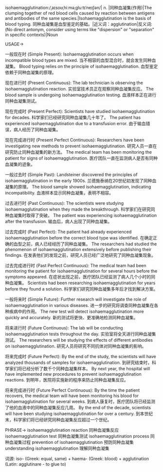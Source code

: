 isohaemagglutination:/ˌaɪsoʊˌhiːməˌɡluːtɪˈneɪʃən/| n. |同种血凝集(作用)|The clumping together of red blood cells caused by reaction between antigens and antibodies of the same species.|Isohaemagglutination is the basis of blood typing. 同种血凝集是血型鉴定的基础。|近义词：agglutination|反义词: (No direct antonym, consider using terms like "dispersion" or "separation" in specific contexts)|Noun


USAGE->

一般现在时 (Simple Present):
Isohaemagglutination occurs when incompatible blood types are mixed. 当不相容的血型混合时，就会发生同种血凝集。
Blood typing relies on the principle of isohaemagglutination. 血型鉴定依赖于同种血凝集的原理。

现在进行时 (Present Continuous):
The lab technician is observing the isohaemagglutination reaction. 实验室技术员正在观察同种血凝集反应。
The blood sample is undergoing isohaemagglutination testing. 血液样本正在进行同种血凝集测试。

现在完成时 (Present Perfect):
Scientists have studied isohaemagglutination for decades. 科学家们已经研究同种血凝集几十年了。
The patient has experienced isohaemagglutination due to a transfusion error. 由于输血错误，病人经历了同种血凝集。

现在完成进行时 (Present Perfect Continuous):
Researchers have been investigating new methods to prevent isohaemagglutination. 研究人员一直在研究防止同种血凝集的新方法。
The medical team has been monitoring the patient for signs of isohaemagglutination. 医疗团队一直在监测病人是否有同种血凝集的迹象。


一般过去时 (Simple Past):
Landsteiner discovered the principles of isohaemagglutination in the early 1900s. 兰德施泰纳在20世纪初发现了同种血凝集的原理。
The blood sample showed isohaemagglutination, indicating incompatibility. 血液样本显示同种血凝集，表明不相容。


过去进行时 (Past Continuous):
The scientists were studying isohaemagglutination when they made the breakthrough. 科学家们在研究同种血凝集时取得了突破。
The patient was experiencing isohaemagglutination after the transfusion. 输血后，病人出现了同种血凝集。


过去完成时 (Past Perfect):
The patient had already experienced isohaemagglutination before the correct blood type was identified. 在确定正确的血型之前，病人已经经历了同种血凝集。
The researchers had studied the phenomenon of isohaemagglutination extensively before publishing their findings. 在发表他们的发现之前，研究人员已经广泛地研究了同种血凝集现象。


过去完成进行时 (Past Perfect Continuous):
The medical team had been monitoring the patient for isohaemagglutination for several hours before the symptoms appeared. 在症状出现之前，医疗团队已经监测了病人几个小时的同种血凝集。
Scientists had been researching isohaemagglutination for years before they found a solution. 科学家们研究同种血凝集多年后才找到解决方案。


一般将来时 (Simple Future):
Further research will investigate the role of isohaemagglutination in various diseases.  进一步的研究将调查同种血凝集在各种疾病中的作用。
The new test will detect isohaemagglutination more quickly and accurately. 新的测试将更快、更准确地检测同种血凝集。


将来进行时 (Future Continuous):
The lab will be conducting isohaemagglutination tests throughout the day. 实验室将全天进行同种血凝集测试。
The researchers will be studying the effects of different antibodies on isohaemagglutination. 研究人员将研究不同抗体对同种血凝集的影响。


将来完成时 (Future Perfect):
By the end of the study, the scientists will have analyzed thousands of samples for isohaemagglutination. 到研究结束时，科学家们将已经分析了数千个同种血凝集样本。
By next year, the hospital will have implemented new procedures to prevent isohaemagglutination reactions. 到明年，医院将实施新的程序来防止同种血凝集反应。


将来完成进行时 (Future Perfect Continuous):
By the time the patient recovers, the medical team will have been monitoring his blood for isohaemagglutination for several weeks. 到病人康复时，医疗团队将已经监测了他的血液中的同种血凝集反应几周。
By the end of the decade, scientists will have been studying isohaemagglutination for over a century. 到本世纪末，科学家们将已经研究同种血凝集反应超过一个世纪。



PHRASE->
isohaemagglutination reaction 同种血凝集反应
isohaemagglutination test 同种血凝集测试
isohaemagglutination process 同种血凝集过程
prevention of isohaemagglutination  预防同种血凝集
understanding isohaemagglutination 理解同种血凝集

词源:  iso- (Greek: equal, same) + haema- (Greek: blood) + agglutination (Latin: agglutinare - to glue to)
